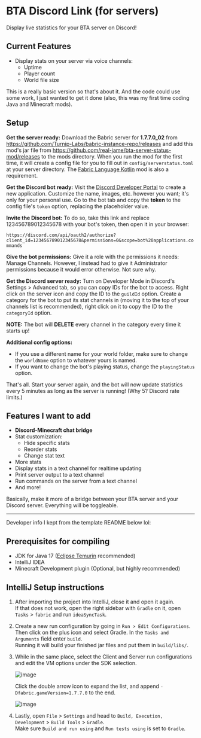 # BTA Discord Link (for servers)

Display live statistics for your BTA server on Discord!

## Current Features
- Display stats on your server via voice channels:
  - Uptime
  - Player count
  - World file size

This is a really basic version so that's about it. And the code could use some work, I just wanted to get it done (also, this was my first time coding Java and Minecraft mods).

## Setup
**Get the server ready:** Download the Babric server for **1.7.7.0_02** from https://github.com/Turnip-Labs/babric-instance-repo/releases and add this mod's jar file from https://github.com/real-jame/bta-server-status-mod/releases to the mods directory. When you run the mod for the first time, it will create a config file for you to fill out in `config/serverstatus.toml` at your server directory. The [Fabric Language Kotlin](https://modrinth.com/mod/fabric-language-kotlin/version/1.9.4+kotlin.1.8.21) mod is also a requirement.

**Get the Discord bot ready:** Visit the [Discord Developer Portal](https://discord.com/developers/applications) to create a new application. Customize the name, images, etc. however you want; it's only for your personal use. Go to the bot tab and copy the **token** to the config file's `token` option, replacing the placeholder value.

**Invite the Discord bot:** To do so, take this link and replace 123456789012345678 with your bot's token, then open it in your browser:

```https://discord.com/api/oauth2/authorize?client_id=123456789012345678&permissions=0&scope=bot%20applications.commands```

**Give the bot permissions:** Give it a role with the permissions it needs: Manage Channels. However, I instead had to give it Administrator permissions because it would error otherwise. Not sure why.

**Get the Discord server ready:** Turn on Developer Mode in Discord's Settings > Advanced tab, so you can copy IDs for the bot to access. Right click on the server icon and copy the ID to the `guildId` option. Create a category for the bot to put its stat channels in (moving it to the top of your channels list is recommended), right click on it to copy the ID to the `categoryId` option.

**NOTE:** The bot will **DELETE** every channel in the category every time it starts up!

[//]: # (TODO: chat bridge instructions)
[//]: # (TODO: for the chat bridge tell people they need to turn on message intent role)

**Additional config options:** 
- If you use a different name for your world folder, make sure to change the `worldName` option to whatever yours is named. 
- If you want to change the bot's playing status, change the `playingStatus` option.

That's all. Start your server again, and the bot will now update statistics every 5 minutes as long as the server is running! (Why 5? Discord rate limits.)

## Features I want to add
- **Discord-Minecraft chat bridge**
- Stat customization:
  - Hide specific stats
  - Reorder stats
  - Change stat text
- More stats
- Display stats in a text channel for realtime updating
- Print server output to a text channel
- Run commands on the server from a text channel
- And more!

Basically, make it more of a bridge between your BTA server and your Discord server. Everything will be toggleable.

----
Developer info I kept from the template README below lol:

## Prerequisites for compiling
- JDK for Java 17 ([Eclipse Temurin](https://adoptium.net/temurin/releases/) recommended)
- IntelliJ IDEA
- Minecraft Development plugin (Optional, but highly recommended)

## IntelliJ Setup instructions

1. After importing the project into IntelliJ, close it and open it again.  
   If that does not work, open the right sidebar with `Gradle` on it, open `Tasks` > `fabric` and run `ideaSyncTask`.

2. Create a new run configuration by going in `Run > Edit Configurations`.  
   Then click on the plus icon and select Gradle. In the `Tasks and Arguments` field enter `build`.  
   Running it will build your finished jar files and put them in `build/libs/`.

3. While in the same place, select the Client and Server run configurations and edit the VM options under the SDK selection.

   ![image](https://github.com/Turnip-Labs/bta-example-mod/assets/58854399/2d45551d-83e3-4a75-b0e6-acdbb95b8114)

   Click the double arrow icon to expand the list, and append `-Dfabric.gameVersion=1.7.7.0` to the end.

   ![image](https://github.com/Turnip-Labs/bta-example-mod/assets/58854399/e4eb8a22-d88a-41ef-8fb2-e37c66e18585)

4. Lastly, open `File` > `Settings` and head to `Build, Execution, Development` > `Build Tools` > `Gradle`.  
   Make sure `Build and run using` and `Run tests using` is set to `Gradle`.

